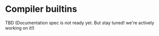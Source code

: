 # Compiler builtins

TBD (Documentation spec is not ready yet. But stay tuned! we're actively working on it!)